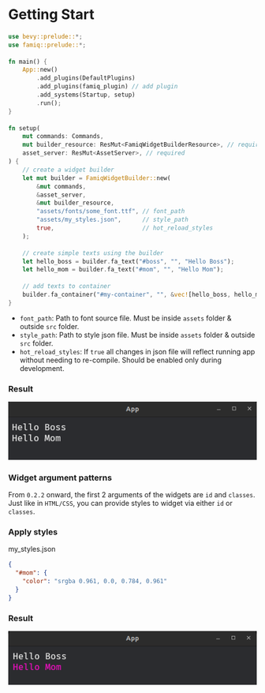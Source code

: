 # Getting Start

```rust
use bevy::prelude::*;
use famiq::prelude::*;

fn main() {
    App::new()
        .add_plugins(DefaultPlugins)
        .add_plugins(famiq_plugin) // add plugin
        .add_systems(Startup, setup)
        .run();
}

fn setup(
    mut commands: Commands,
    mut builder_resource: ResMut<FamiqWidgetBuilderResource>, // required
    asset_server: ResMut<AssetServer>, // required
) {
    // create a widget builder
    let mut builder = FamiqWidgetBuilder::new(
        &mut commands,
        &asset_server,
        &mut builder_resource,
        "assets/fonts/some_font.ttf", // font_path
        "assets/my_styles.json",      // style_path
        true,                         // hot_reload_styles
    );

    // create simple texts using the builder
    let hello_boss = builder.fa_text("#boss", "", "Hello Boss");
    let hello_mom = builder.fa_text("#mom", "", "Hello Mom");

    // add texts to container
    builder.fa_container("#my-container", "", &vec![hello_boss, hello_mom]);
}
```
- `font_path`: Path to font source file. Must be inside `assets` folder & outside `src` folder.
- `style_path`: Path to style json file. Must be inside `assets` folder & outside `src` folder.
- `hot_reload_styles`: If `true` all changes in json file will reflect running app without needing
  to re-compile. Should be enabled only during development.

### Result
![Hello Boss Screenshot](images/helloboss_img.png)

### Widget argument patterns
From `0.2.2` onward, the first 2 arguments of the widgets are `id` and `classes`.
Just like in `HTML/CSS`, you can provide styles to widget via either `id` or `classes`.

### Apply styles
my_styles.json
```json
{
  "#mom": {
    "color": "srgba 0.961, 0.0, 0.784, 0.961"
  }
}
```

### Result
![Hello Boss 2 screenshot](images/helloboss_2_img.png)

